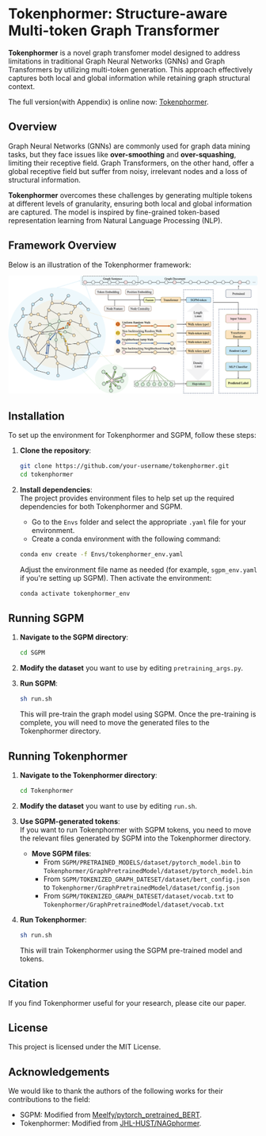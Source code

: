 # Tokenphormer: Structure-aware Multi-token Graph Transformer

**Tokenphormer** is a novel graph transfomer model designed to address limitations in traditional Graph Neural Networks (GNNs) and Graph Transformers by utilizing multi-token generation. This approach effectively captures both local and global information while retaining graph structural context.

The full version(with Appendix) is online now: [Tokenphormer](https://arxiv.org/abs/2412.15302).

## Overview

Graph Neural Networks (GNNs) are commonly used for graph data mining tasks, but they face issues like **over-smoothing** and **over-squashing**, limiting their receptive field. Graph Transformers, on the other hand, offer a global receptive field but suffer from noisy, irrelevant nodes and a loss of structural information.

**Tokenphormer** overcomes these challenges by generating multiple tokens at different levels of granularity, ensuring both local and global information are captured. The model is inspired by fine-grained token-based representation learning from Natural Language Processing (NLP).

## Framework Overview

Below is an illustration of the Tokenphormer framework:

![Framework Overview](framework.png)

## Installation

To set up the environment for Tokenphormer and SGPM, follow these steps:

1. **Clone the repository**:

   ```bash
   git clone https://github.com/your-username/tokenphormer.git
   cd tokenphormer
   ```

2. **Install dependencies**:  
   The project provides environment files to help set up the required dependencies for both Tokenphormer and SGPM.

   - Go to the `Envs` folder and select the appropriate `.yaml` file for your environment.
   - Create a conda environment with the following command:

   ```bash
   conda env create -f Envs/tokenphormer_env.yaml
   ```

   Adjust the environment file name as needed (for example, `sgpm_env.yaml` if you're setting up SGPM). Then activate the environment:

   ```bash
   conda activate tokenphormer_env
   ```

## Running SGPM

1. **Navigate to the SGPM directory**:

   ```bash
   cd SGPM
   ```

2. **Modify the dataset** you want to use by editing `pretraining_args.py`.

3. **Run SGPM**:

   ```bash
   sh run.sh
   ```

   This will pre-train the graph model using SGPM. Once the pre-training is complete, you will need to move the generated files to the Tokenphormer directory.

## Running Tokenphormer

1. **Navigate to the Tokenphormer directory**:

   ```bash
   cd Tokenphormer
   ```

2. **Modify the dataset** you want to use by editing `run.sh`.

3. **Use SGPM-generated tokens**:  
   If you want to run Tokenphormer with SGPM tokens, you need to move the relevant files generated by SGPM into the Tokenphormer directory.

   - **Move SGPM files**:
     - From `SGPM/PRETRAINED_MODELS/dataset/pytorch_model.bin` to `Tokenphormer/GraphPretrainedModel/dataset/pytorch_model.bin`
     - From `SGPM/TOKENIZED_GRAPH_DATESET/dataset/bert_config.json` to `Tokenphormer/GraphPretrainedModel/dataset/config.json`
     - From `SGPM/TOKENIZED_GRAPH_DATESET/dataset/vocab.txt` to `Tokenphormer/GraphPretrainedModel/dataset/vocab.txt`

4. **Run Tokenphormer**:

   ```bash
   sh run.sh
   ```

   This will train Tokenphormer using the SGPM pre-trained model and tokens.

## Citation

If you find Tokenphormer useful for your research, please cite our paper.
<!-- 
```
@article{your-citation,
  title={Structure-aware Multi-token Graph Transformer: Tokenphormer},
  author={Your Name and Co-authors},
  journal={Journal Name},
  year={2024},
  url={link-to-paper}
}
``` -->

## License

This project is licensed under the MIT License.

## Acknowledgements

We would like to thank the authors of the following works for their contributions to the field:

- SGPM: Modified from [Meelfy/pytorch_pretrained_BERT](https://github.com/Meelfy/pytorch_pretrained_BERT).
- Tokenphormer: Modified from [JHL-HUST/NAGphormer](https://github.com/JHL-HUST/NAGphormer).
